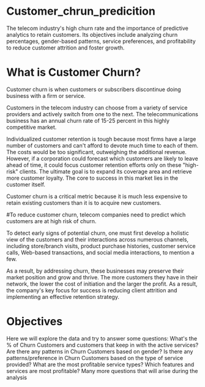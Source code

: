 # Customer_chrun_predicition
 The telecom industry's high churn rate and the importance of predictive analytics to retain customers. Its objectives include analyzing churn percentages, gender-based patterns, service preferences, and profitability to reduce customer attrition and foster growth.

# What is Customer Churn?
Customer churn is when customers or subscribers discontinue doing business with a firm or service.

Customers in the telecom industry can choose from a variety of service providers and actively switch from one to the next. The telecommunications business has an annual churn rate of 15-25 percent in this highly competitive market.

Individualized customer retention is tough because most firms have a large number of customers and can't afford to devote much time to each of them. The costs would be too significant, outweighing the additional revenue. However, if a corporation could forecast which customers are likely to leave ahead of time, it could focus customer retention efforts only on these "high-risk" clients. The ultimate goal is to expand its coverage area and retrieve more customer loyalty. The core to success in this market lies in the customer itself.

Customer churn is a critical metric because it is much less expensive to retain existing customers than it is to acquire new customers.


#To reduce customer churn, telecom companies need to predict which customers are at high risk of churn.

To detect early signs of potential churn, one must first develop a holistic view of the customers and their interactions across numerous channels, including store/branch visits, product purchase histories, customer service calls, Web-based transactions, and social media interactions, to mention a few.

As a result, by addressing churn, these businesses may preserve their market position and grow and thrive. The more customers they have in their network, the lower the cost of initiation and the larger the profit. As a result, the company's key focus for success is reducing client attrition and implementing an effective retention strategy.


# Objectives
Here we will explore the data and try to answer some questions:
What's the % of Churn Customers and customers that keep in with the active services?
Are there any patterns in Churn Customers based on gender?
Is there any patterns/preference in Churn Customers based on the type of service provided?
What are the most profitable service types?
Which features and services are most profitable?
Many more questions that will arise during the analysis
